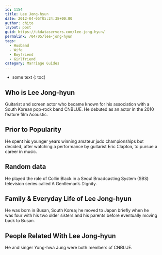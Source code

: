 ```yaml
---
id: 1154
title: Lee Jong-hyun
date: 2012-04-05T05:24:38+00:00
author: chito
layout: post
guid: https://ukdataservers.com/lee-jong-hyun/
permalink: /04/05/lee-jong-hyun
tags:
  - Husband
  - Wife
  - Boyfriend
  - Girlfriend
category: Marriage Guides
---
```


* some text
{: toc}
          
          
## Who is  Lee Jong-hyun
                  
                  
                  
Guitarist and screen actor who became known for his association with a South Korean pop-rock band CNBLUE. He debuted as an actor in the 2010 feature film Acoustic.
                  
                
                
                
## Prior to Popularity 
                  
                  
                  
He spent his younger years winning amateur judo championships but decided, after watching a performance by guitarist Eric Clapton, to pursue a career in music.
                  
                
                
                
## Random data 
                  
                  
                  
He played the role of Collin Black in a Seoul Broadcasting System (SBS) television series called A Gentleman&#8217;s Dignity.
                  
                
                
                
## Family & Everyday Life of Lee Jong-hyun
                  
                  
                  
He was born in Busan, South Korea; he moved to Japan briefly when he was four with his two older sisters and his parents before eventually moving back to Busan.
                  
                
                
                
## People Related With  Lee Jong-hyun
                  
                  
                  
He and singer Yong-hwa Jung were both members of CNBLUE.
                  
                
              
            
          
          
          
    
    
  
